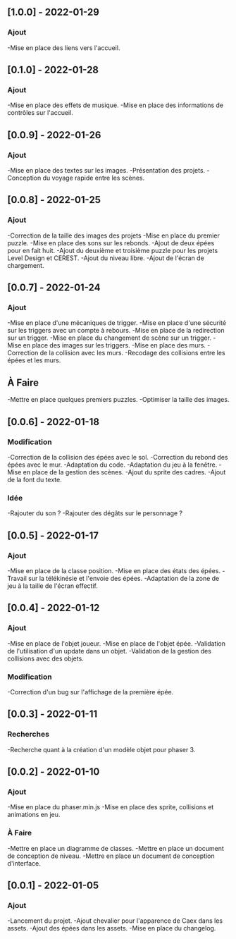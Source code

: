 ## [1.0.0] - 2022-01-29
### Ajout
-Mise en place des liens vers l'accueil.

## [0.1.0] - 2022-01-28
### Ajout
-Mise en place des effets de musique.
-Mise en place des informations de contrôles sur l'accueil.

## [0.0.9] - 2022-01-26
### Ajout
-Mise en place des textes sur les images.
-Présentation des projets.
-Conception du voyage rapide entre les scènes.

## [0.0.8] - 2022-01-25
### Ajout
-Correction de la taille des images des projets
-Mise en place du premier puzzle.
-Mise en place des sons sur les rebonds.
-Ajout de deux épées pour en fait huit.
-Ajout du deuxième et troisième puzzle pour les projets Level Design et CEREST.
-Ajout du niveau libre.
-Ajout de l'écran de chargement.

## [0.0.7] - 2022-01-24
### Ajout
-Mise en place d'une mécaniques de trigger.
-Mise en place d'une sécurité sur les triggers avec un compte à rebours.
-Mise en place de la redirection sur un trigger.
-Mise en place du changement de scène sur un trigger.
-Mise en place des images sur les triggers.
-Mise en place des murs.
-Correction de la collision avec les murs.
-Recodage des collisions entre les épées et les murs.
## À Faire
-Mettre en place quelques premiers puzzles.
-Optimiser la taille des images.

## [0.0.6] - 2022-01-18
### Modification
-Correction de la collision des épées avec le sol.
-Correction du rebond des épées avec le mur.
-Adaptation du code.
-Adaptation du jeu à la fenêtre.
-Mise en place de la gestion des scènes.
-Ajout du sprite des cadres.
-Ajout de la font du texte.
### Idée
-Rajouter du son ?
-Rajouter des dégâts sur le personnage ?

## [0.0.5] - 2022-01-17
### Ajout
-Mise en place de la classe position.
-Mise en place des états des épées.
-Travail sur la télékinésie et l'envoie des épées.
-Adaptation de la zone de jeu à la taille de l'écran effectif.

## [0.0.4] - 2022-01-12
### Ajout
-Mise en place de l'objet joueur.
-Mise en place de l'objet épée.
-Validation de l'utilisation d'un update dans un objet.
-Validation de la gestion des collisions avec des objets.
### Modification
-Correction d'un bug sur l'affichage de la première épée.

## [0.0.3] - 2022-01-11
### Recherches
-Recherche quant à la création d'un modèle objet pour phaser 3.

## [0.0.2] - 2022-01-10
### Ajout
-Mise en place du phaser.min.js
-Mise en place des sprite, collisions et animations en jeu.
### À Faire
-Mettre en place un diagramme de classes.
-Mettre en place un document de conception de niveau.
-Mettre en place un document de conception d'interface.

## [0.0.1] - 2022-01-05
### Ajout
-Lancement du projet.
-Ajout chevalier pour l'apparence de Caex dans les assets.
-Ajout des épées dans les assets.
-Mise en place du changelog.